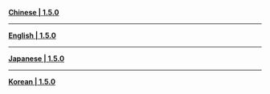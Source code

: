 **[Chinese | 1.5.0](https://autopatchos.starrails.com/client/download/20231103104955_cqUaz5ynWxXulVjV/Chinese.zip)**

---

**[English | 1.5.0](https://autopatchos.starrails.com/client/download/20231103104955_cqUaz5ynWxXulVjV/English.zip)**

---

**[Japanese | 1.5.0](https://autopatchos.starrails.com/client/download/20231103104955_cqUaz5ynWxXulVjV/Japanese.zip)**

---

**[Korean | 1.5.0](https://autopatchos.starrails.com/client/download/20231103104955_cqUaz5ynWxXulVjV/Korean.zip)**

